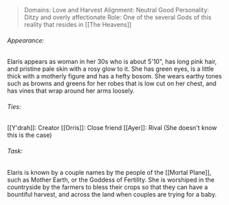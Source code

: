 > Domains: Love and Harvest
> Alignment: Neutral Good
> Personality: Ditzy and overly affectionate
> Role: One of the several Gods of this reality that resides in [[The Heavens]]

###### Appearance:
Elaris appears as woman in her 30s who is about 5'10", has long pink hair, and pristine pale skin with a rosy glow to it. She has green eyes, is a little thick with a motherly figure and has a hefty bosom. She wears earthy tones such as browns and greens for her robes that is low cut on her chest, and has vines that wrap around her arms loosely.
###### Ties:
[[Y'drah]]: Creator
[[Orris]]: Close friend
[[Ayer]]: Rival (She doesn't know this is the case)
###### Task:
Elaris is known by a couple names by the people of the [[Mortal Plane]], such as Mother Earth, or the Goddess of Fertility. She is worshiped in the countryside by the farmers to bless their crops so that they can have a bountiful harvest, and across the land when couples are trying for a baby.